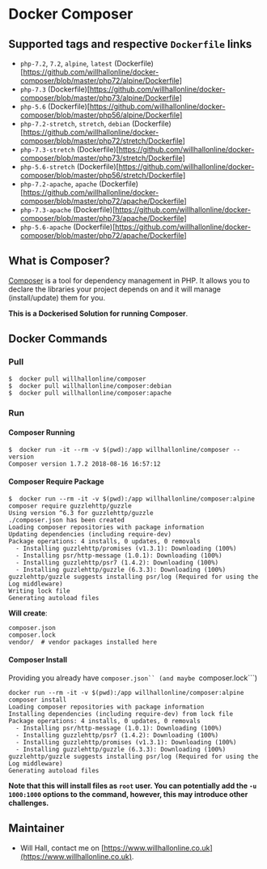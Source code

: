 # Docker Composer



## Supported tags and respective ```Dockerfile``` links
* ```php-7.2```, ```7.2```, ```alpine```, ```latest``` (Dockerfile)[https://github.com/willhallonline/docker-composer/blob/master/php72/alpine/Dockerfile]
* ```php-7.3``` (Dockerfile)[https://github.com/willhallonline/docker-composer/blob/master/php73/alpine/Dockerfile]
* ```php-5.6``` (Dockerfile)[https://github.com/willhallonline/docker-composer/blob/master/php56/alpine/Dockerfile]
* ```php-7.2-stretch```, ```stretch```, ```debian``` (Dockerfile)[https://github.com/willhallonline/docker-composer/blob/master/php72/stretch/Dockerfile]
* ```php-7.3-stretch``` (Dockerfile)[https://github.com/willhallonline/docker-composer/blob/master/php73/stretch/Dockerfile]
* ```php-5.6-stretch``` (Dockerfile)[https://github.com/willhallonline/docker-composer/blob/master/php56/stretch/Dockerfile]
* ```php-7.2-apache```, ```apache``` (Dockerfile)[https://github.com/willhallonline/docker-composer/blob/master/php72/apache/Dockerfile]
* ```php-7.3-apache``` (Dockerfile)[https://github.com/willhallonline/docker-composer/blob/master/php73/apache/Dockerfile]
* ```php-5.6-apache``` (Dockerfile)[https://github.com/willhallonline/docker-composer/blob/master/php72/apache/Dockerfile]

## What is Composer?

[Composer](https://getcomposer.org) is a tool for dependency management in PHP. It allows you to declare the libraries your project depends on and it will manage (install/update) them for you.

**This is a Dockerised Solution for running Composer**.

## Docker Commands

### Pull

```
$  docker pull willhallonline/composer
$  docker pull willhallonline/composer:debian
$  docker pull willhallonline/composer:apache
```

### Run

#### Composer Running

```
$  docker run -it --rm -v $(pwd):/app willhallonline/composer --version
Composer version 1.7.2 2018-08-16 16:57:12
```

#### Composer Require Package

```
$  docker run --rm -it -v $(pwd):/app willhallonline/composer:alpine composer require guzzlehttp/guzzle
Using version ^6.3 for guzzlehttp/guzzle
./composer.json has been created
Loading composer repositories with package information
Updating dependencies (including require-dev)
Package operations: 4 installs, 0 updates, 0 removals
  - Installing guzzlehttp/promises (v1.3.1): Downloading (100%)         
  - Installing psr/http-message (1.0.1): Downloading (100%)         
  - Installing guzzlehttp/psr7 (1.4.2): Downloading (100%)         
  - Installing guzzlehttp/guzzle (6.3.3): Downloading (100%)         
guzzlehttp/guzzle suggests installing psr/log (Required for using the Log middleware)
Writing lock file
Generating autoload files
```

**Will create**:

```
composer.json
composer.lock
vendor/  # vendor packages installed here
```

#### Composer Install

Providing you already have ```composer.json`` (and maybe ```composer.lock```)

```
docker run --rm -it -v $(pwd):/app willhallonline/composer:alpine composer install
Loading composer repositories with package information
Installing dependencies (including require-dev) from lock file
Package operations: 4 installs, 0 updates, 0 removals
  - Installing psr/http-message (1.0.1): Downloading (100%)         
  - Installing guzzlehttp/psr7 (1.4.2): Downloading (100%)         
  - Installing guzzlehttp/promises (v1.3.1): Downloading (100%)         
  - Installing guzzlehttp/guzzle (6.3.3): Downloading (100%)         
guzzlehttp/guzzle suggests installing psr/log (Required for using the Log middleware)
Generating autoload files
```

**Note that this will install files as ```root``` user. You can potentially add the ```-u 1000:1000``` options to the command, however, this may introduce other challenges.** 

## Maintainer

* Will Hall, contact me on [https://www.willhallonline.co.uk](https://www.willhallonline.co.uk).
